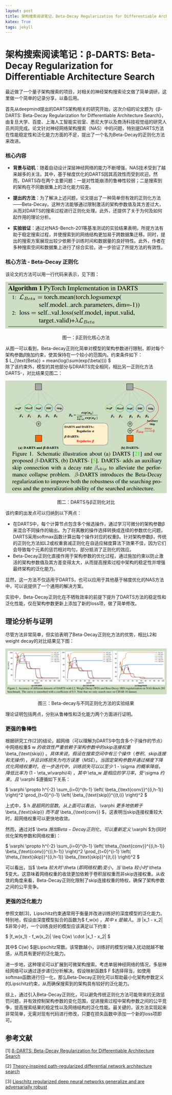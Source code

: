 ```yaml
---
layout: post
title: 架构搜索阅读笔记，Beta-Decay Regularization for Differentiable Architecture Search
katex: True
tags: jekyll 
---
```

# 架构搜索阅读笔记：β-DARTS: Beta-Decay Regularization for Differentiable Architecture Search
最近做了一个量子架构搜索的项目，对相关的神经架构搜索论文做了简单调研，这里做一个简单的记录分享，以备后用。

首先从deepmind提出的DARTS架构相关的研究开始，这次介绍的论文题为《β-DARTS: Beta-Decay Regularization for Differentiable Architecture Search》，由复旦大学、百度、上海人工智能实验室、悉尼大学以及商汤科技视觉组的研究人员共同完成。论文针对神经网络架构搜索（NAS）中的问题，特别是DARTS方法在性能稳定性和泛化能力方面的不足，提出了一个名为Beta-Decay的正则化方法来改进。

### 核心内容
- **背景与动机**：随着自动设计深层神经网络的能力不断增强，NAS技术受到了越来越多的关注。其中，基于梯度优化的DARTS因其高效性而受到欢迎。然而，DARTS存在两个主要问题：一是对性能崩溃的鲁棒性较弱；二是搜索到的架构在不同数据集上的泛化能力较差。
  
- **提出的方法**：为了解决上述问题，论文提出了一种简单但有效的正则化方法——Beta-Decay。这种方法能够通过限制激活的架构参数值及其方差过大，从而对DARTS的搜索过程进行正则化处理。此外，还提供了关于为何及如何起作用的理论分析。

- **实验验证**：通过对NAS-Bench-201等基准测试的实验结果表明，所提方法有助于稳定搜索过程，并使搜索到的网络结构更加易于跨数据集迁移。同时，提出的搜索方案展现出较少依赖于训练时间和数据量的良好特性。此外，作者在多种搜索空间和数据集上进行了综合实验，进一步验证了所提方法的有效性。

### 核心方法 - Beta-Decay 正则化
该论文的方法可以用一行代码来表示，见下图：

![](/images/posts/markdown/image3.png)

<p style="text-align: center;">
图一：β正则化核心方法
</p>

从图一可以看到，Beta-decay正则化简单对模型的架构参数进行限制，即对每个架构参数$\beta$施加约束，使其保持在一个较小的范围内。约束条件如下：
<br>
$
L_{\text{Beta}} = mean(log(\sum(exp(\beta))))
$
<br>
除了该约束外，模型的其他部分与DRARTS完全相同，相比另一正则化方法DARTS-，对比结果见图二：

![](/images/posts/markdown/image2.png)

<p style="text-align: center;">
图二：DARTS与β正则化对比
</p>


该约束的出发点可以归纳到以下两点：

- 在DARTS中，每个计算节点包含多个候选操作，通过学习可微分的架构参数β来混合不同操作的输出。为了将离散的操作选择转换成连续的参数优化问题，DARTS采用softmax函数计算出每个操作对应的权重β。针对架构参数β，传统的正则化方法如L2或权重衰减正则化在自适应梯度算法下效果不佳，因为它们会导致每个元素的惩罚相对均匀，部分抵消了正则化的效应。
- Beta-Decay正则化直接作用于架构参数的优化过程，通过施加约束以防止激活的架构参数值及其方差变得太大，从而提高搜索过程中架构的稳定性并增强最终架构的泛化能力。

显然，这一方法不仅适用于DARTS，也可以应用于其他基于梯度优化的NAS方法中，可以说提供了一个通用的解决方案。

实验中，Beta-Decay正则化在不牺牲效率的前提下提升了DARTS方法的稳定性和泛化性能，仅在架构参数更新上添加了新的loss项，做了简单修改。

## 理论分析与证明
尽管方法非常简单，但实验表明了Beta-Decay正则化方法的优势，相比L2和weight decay的对比结果见下图：

![](/images/posts/markdown/image4.png)

<p style="text-align: center;">
图三：Beta-decay与不同正则化方法的实验结果
</p>
理论证明包括两点，分别从鲁棒性和泛化能力两个方面进行证明。

### 更强的鲁棒性

根据研究工作[2]的结论，超网络（可以理解为DARTS中包含多个子操作的节点）中网络权重$ w $的收敛性严重依赖于架构参数中的skip连接权重$ \beta_{\text{skip}} $。具体来说，假设在搜索空间中有三个操作（卷积、skip连接和无操作），并且训练损失为均方误差（MSE）。当固定架构参数并通过梯度下降优化网络权重时，在一步迭代中，训练损失可以以至少$ 1 - \sigma $的概率降低，降低比率为$ (1 - \eta_w\varphi/4) $，其中$ \eta_w $是相应的学习率，受$ \sigma $约束，且$ \varphi $遵循如下关系：

$
\varphi \propto h^{-2} \sum_{i=0}^{h-1} \left( \beta_{\text{conv}}^{(i,h-1)} \right)^2 \prod_{t=0}^{i-1} \left( \beta_{\text{skip}}^{(t,i)} \right)^2 
$

上式中，$ h $是超网的层数。从上面可以看出，$ \varphi $更多地依赖于$ \beta_{\text{skip}} $而不是$ \beta_{\text{conv}} $，这表明当skip连接权重较大时，超网络权重可以更快地收敛。

然而，通过对$ \beta $施加Beta-Decay正则化，可以重新定义$ \varphi $为(同时优化架构参数和网络权重)：

$
\varphi \propto h^{-2} \sum_{i=0}^{h-1} \left( \theta_{\text{conv}}^{(i,h-1)} \beta_{\text{conv}}^{(i,h-1)} \right)^2 \prod_{t=0}^{i-1} \left( \theta_{\text{skip}}^{(i,h-1)} \beta_{\text{skip}}^{(t,i)} \right)^2 
$

可以看出，当$ \beta $较大时$ \theta $(即网络权重)变小，当$ \beta $较小时$ \theta $变大。这意味着网络权重的收敛更加依赖于卷积层权重而非skip连接权重。从收敛的角度来看，Beta-Decay正则化限制了skip连接权重的特权，确保了架构参数之间的公平竞争。

### 更强的泛化能力

参照文献[3]，Lipschitz约束通常用于衡量并改进训练好的深度模型的泛化能力。特别地，假设由深度模型拟合的函数为$ f_w(x) $，其中$ x $是输入。当$ \|x_1 - x_2\| $非常小时，一个训练良好的模型应该满足以下约束：

$
\|f_w(x_1) - f_w(x_2)\| \leq C(w) \cdot \|x_1 - x_2\| 
$

其中$ C(w) $是Lipschitz常数。该常数越小，训练好的模型对输入扰动就越不敏感，从而具有更好的泛化能力。

进一步地，这种理论可以扩展到可微架构搜索。考虑单层神经网络的情况，多层神经网络可以通过逐步递归分析解决。假设映射函数$ F $选择得当，如使用softmax函数进行归一化，那么Beta-Decay正则化可以帮助最小化架构参数定义的Lipschitz约束，从而确保搜索到的架构具有较好的泛化能力。

综上，通过引入Beta-Decay正则化，可以避免传统正则化方法可能带来的无效惩罚问题，并有效控制架构参数的变化范围，促进搜索过程中架构参数之间的公平竞争，提高搜索结果的稳定性以及网络结构的泛化性能。最关键的，该方法实现起来非常简单，无需对现有代码进行修改，只要在损失函数中添加一个新的loss项即可。

## 参考文献

[1] [β-DARTS: Beta-Decay Regularization for Differentiable Architecture Search](https://ieeexplore.ieee.org/document/9879603)

[2] [Theory-inspired path-regularized differential network architecture search](https://papers.nips.cc/paper_files/paper/2020/file/5e1b18c4c6a6d31695acbae3fd70ecc6-Review.html)

[3] [Lipschitz regularized deep neural networks generalize and are adversarially robust](https://arxiv.org/abs/1808.09540)